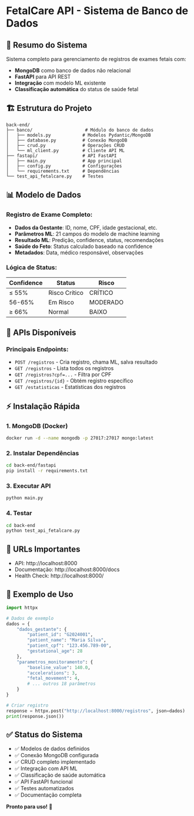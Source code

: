 # FetalCare API - Sistema de Banco de Dados

## 🎯 **Resumo do Sistema**

Sistema completo para gerenciamento de registros de exames fetais com:
- **MongoDB** como banco de dados não relacional
- **FastAPI** para API REST
- **Integração** com modelo ML existente
- **Classificação automática** do status de saúde fetal

## 🏗️ **Estrutura do Projeto**

```
back-end/
├── banco/                    # Módulo do banco de dados
│   ├── models.py            # Modelos Pydantic/MongoDB
│   ├── database.py          # Conexão MongoDB
│   ├── crud.py              # Operações CRUD
│   └── ml_client.py         # Cliente API ML
├── fastapi/                 # API FastAPI
│   ├── main.py              # App principal
│   ├── config.py            # Configurações
│   └── requirements.txt     # Dependências
└── test_api_fetalcare.py    # Testes
```

## 📊 **Modelo de Dados**

### Registro de Exame Completo:
- **Dados da Gestante**: ID, nome, CPF, idade gestacional, etc.
- **Parâmetros ML**: 21 campos do modelo de machine learning
- **Resultado ML**: Predição, confidence, status, recomendações
- **Saúde do Feto**: Status calculado baseado na confidence
- **Metadados**: Data, médico responsável, observações

### Lógica de Status:
| Confidence | Status | Risco |
|-----------|--------|-------|
| ≤ 55% | Risco Crítico | CRÍTICO |
| 56-65% | Em Risco | MODERADO |
| ≥ 66% | Normal | BAIXO |

## 🚀 **APIs Disponíveis**

### Principais Endpoints:
- `POST /registros` - Cria registro, chama ML, salva resultado
- `GET /registros` - Lista todos os registros
- `GET /registros?cpf=...` - Filtra por CPF
- `GET /registros/{id}` - Obtém registro específico
- `GET /estatisticas` - Estatísticas dos registros

## ⚡ **Instalação Rápida**

### 1. MongoDB (Docker)
```bash
docker run -d --name mongodb -p 27017:27017 mongo:latest
```

### 2. Instalar Dependências
```bash
cd back-end/fastapi
pip install -r requirements.txt
```

### 3. Executar API
```bash
python main.py
```

### 4. Testar
```bash
cd back-end
python test_api_fetalcare.py
```

## 🔗 **URLs Importantes**
- API: http://localhost:8000
- Documentação: http://localhost:8000/docs
- Health Check: http://localhost:8000/

## 🧪 **Exemplo de Uso**

```python
import httpx

# Dados de exemplo
dados = {
    "dados_gestante": {
        "patient_id": "G2024001",
        "patient_name": "Maria Silva",
        "patient_cpf": "123.456.789-00",
        "gestational_age": 28
    },
    "parametros_monitoramento": {
        "baseline_value": 140.0,
        "accelerations": 3,
        "fetal_movement": 4,
        # ... outros 18 parâmetros
    }
}

# Criar registro
response = httpx.post("http://localhost:8000/registros", json=dados)
print(response.json())
```

## ✅ **Status do Sistema**
- ✅ Modelos de dados definidos
- ✅ Conexão MongoDB configurada  
- ✅ CRUD completo implementado
- ✅ Integração com API ML
- ✅ Classificação de saúde automática
- ✅ API FastAPI funcional
- ✅ Testes automatizados
- ✅ Documentação completa

**Pronto para uso!** 🎉 
